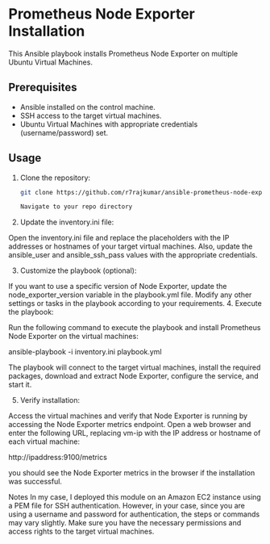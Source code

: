 # Prometheus Node Exporter Installation

This Ansible playbook installs Prometheus Node Exporter on multiple Ubuntu Virtual Machines.

## Prerequisites

- Ansible installed on the control machine.
- SSH access to the target virtual machines.
- Ubuntu Virtual Machines with appropriate credentials (username/password) set.

## Usage

1. Clone the repository:

   ```bash
   git clone https://github.com/r7rajkumar/ansible-prometheus-node-exporter-installation.git

   Navigate to your repo directory

2. Update the inventory.ini file:

Open the inventory.ini file and replace the placeholders with the IP addresses or hostnames of your target virtual machines. Also, update the ansible_user and ansible_ssh_pass values with the appropriate credentials.

3. Customize the playbook (optional):

If you want to use a specific version of Node Exporter, update the node_exporter_version variable in the playbook.yml file.
Modify any other settings or tasks in the playbook according to your requirements.
4. Execute the playbook:

Run the following command to execute the playbook and install Prometheus Node Exporter on the virtual machines:

ansible-playbook -i inventory.ini playbook.yml

The playbook will connect to the target virtual machines, install the required packages, download and extract Node Exporter, configure the service, and start it.

5. Verify installation:

Access the virtual machines and verify that Node Exporter is running by accessing the Node Exporter metrics endpoint. Open a web browser and enter the following URL, replacing vm-ip with the IP address or hostname of each virtual machine:

http://ipaddress:9100/metrics

you should see the Node Exporter metrics in the browser if the installation was successful.

Notes
In my case, I deployed this module on an Amazon EC2 instance using a PEM file for SSH authentication. However, in your case, since you are using a username and password for authentication, the steps or commands may vary slightly.
Make sure you have the necessary permissions and access rights to the target virtual machines.